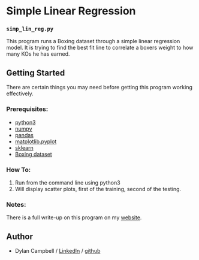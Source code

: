 # Simple Linear Regression
### `simp_lin_reg.py`

This program runs a Boxing dataset through a simple linear regression model. It is trying 
to find the best fit line to correlate a boxers weight to how many KOs he has earned. 

## Getting Started

There are certain things you may need before getting this program working effectively.

### Prerequisites:

* [python3](https://www.python.org/download/releases/3.0/)
* [numpy](http://www.numpy.org/)
* [pandas](https://pandas.pydata.org/)
* [matplotlib.pyplot](https://matplotlib.org/api/pyplot_summary.html)
* [sklearn](http://scikit-learn.org/stable/)
* [Boxing dataset](https://www.kaggle.com/slonsky/boxing-bouts)


### How To:
1. Run from the command line using python3
2. Will display scatter plots, first of the training, second of the testing.

### Notes:

There is a full write-up on this program on my [website](https://dcc023.github.io/simple-linear-regression.html).

## Author
* Dylan Campbell / [LinkedIn](https://www.linkedin.com/in/dylancharlescampbell) / [github](http://github.com/dcc023)
